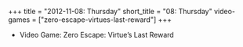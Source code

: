 +++
title = "2012-11-08: Thursday"
short_title = "08: Thursday"
video-games = ["zero-escape-virtues-last-reward"]
+++


* Video Game: Zero Escape: Virtue’s Last Reward